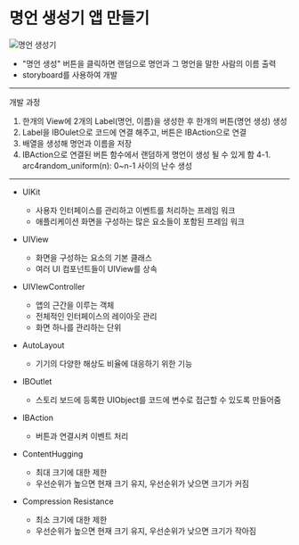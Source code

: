 명언 생성기 앱 만들기
===========
![명언 생성기](https://user-images.githubusercontent.com/55949986/151308318-6638457f-cc33-4982-85d0-50158d4233cd.gif)

* "명언 생성" 버튼을 클릭하면 랜덤으로 명언과 그 명언을 말한 사람의 이름 출력
* storyboard를 사용하여 개발
---------------------------------------
개발 과정
1. 한개의 View에 2개의 Label(명언, 이름)을 생성한 후 한개의 버튼(명언 생성) 생성
2. Label을 IBOulet으로 코드에 연결 해주고, 버튼은 IBAction으로 연결
3. 배열을 생성해 명언과 이름을 저장
4. IBAction으로 연결된 버튼 함수에서 랜덤하게 명언이 생성 될 수 있게 함
4-1. arc4random_uniform(n): 0~n-1 사이의 난수 생성

---------------------------------------

* UIKit
    * 사용자 인터페이스를 관리하고 이벤트를 처리하는 프레임 워크
    * 애플리케이션 화면을 구성하는 많은 요소들이 포함된 프레임 워크

* UIView
   * 화면을 구성하는 요소의 기본 클래스
   * 여러 UI 컴포넌트들이 UIView를 상속

* UIVIewController
   *  앱의 근간을 이루는 객체
   *  전체적인 인터페이스의 레이아웃 관리
   *  화면 하나를 관리하는 단위

* AutoLayout
   * 기기의 다양한 해상도 비율에 대응하기 위한 기능
 
* IBOutlet
   * 스토리 보드에 등록한 UIObject를 코드에 변수로 접근할 수 있도록 만들어줌

* IBAction
   * 버튼과 연결시켜 이벤트 처리

* ContentHugging
   * 최대 크기에 대한 제한
   * 우선순위가 높으면 현재 크기 유지, 우선순위가 낮으면 크기가 커짐

* Compression Resistance
   * 최소 크기에 대한 제한
   * 우선순위가 높으면 현재 크기 유지, 우선순위가 낮으면 크기가 작아짐
